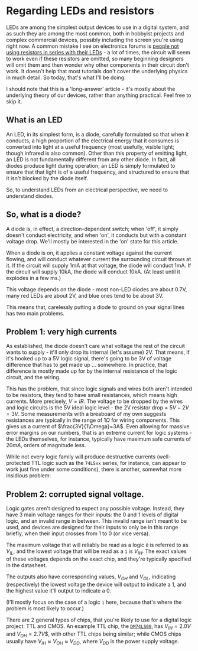# Regarding LEDs and resistors

LEDs are among the simplest output devices to use in a digital system, and as such they are among the most common,
both in hobbyist projects and complex commercial devices, possibly including the screen you're using right now.
A common mistake I see on electronics forums is [people not using resistors in series with their LEDs](https://www.reddit.com/r/beneater/search?q=resistor%20led&restrict_sr=1) - a lot of times, the circuit will seem to work
even if these resistors are omitted, so many beginning designers will omit them and then wonder why other
components in their circuit don't work.  It doesn't help that most tutorials don't cover the underlying physics in
much detail.  So today, that's what I'll be doing.

I should note that this is a 'long-answer' article - it's mostly about the underlying theory of our devices,
rather than anything practical.  Feel free to skip it.

## What is an LED

An LED, in its simplest form, is a diode, carefully formulated so that when it conducts, a high proportion of the 
electrical energy that it consumes is converted into light at a useful frequency (most usefully, visible light;
though infrared is also common).  Other than this property of emitting light, an LED is not fundamentally
different from any other diode.  In fact, all diodes produce light during operation; an LED is simply formulated
to ensure that that light is of a useful frequency, and structured to ensure that it isn't blocked by the diode
itself.

So, to understand LEDs from an electrical perspective, we need to understand diodes.

## So, what is a diode?

A diode is, in effect, a direction-dependent switch; when 'off', it simply doesn't conduct electricity, and
when 'on', it conducts but with a constant voltage drop.  We'll mostly be interested in the 'on' state for this
article.

When a diode is on, it applies a constant voltage against the current flowing, and will conduct whatever current
the surrounding circuit throws at it.  If the circuit will supply 1mA at that voltage, the diode will conduct 1mA.
If the circuit will supply 10kA, the diode will conduct 10kA.  (At least until it explodes in a few ms.)

This voltage depends on the diode - most non-LED diodes are about 0.7V, many red LEDs are about 2V, and blue
ones tend to be about 3V.

This means that, carelessly putting a diode to ground on your signal lines has two main problems.

## Problem 1: very high currents

As established, the diode doesn't care what voltage the rest of the circuit wants to supply - it'll only drop its internal (let's assume) 2V.  That means, if it's hooked up to a 5V logic signal, there's going to be 3V of voltage
difference that has to get made up ... somewhere.  In practice, that difference is mostly made up for by the
internal resistance of the logic circuit, and the wiring.

This has the problem, that since logic signals and wires both aren't intended to be resistors, they tend to have
small resistances, which means high currents.  More precisely, $V=IR$.  The voltage to be dropped by the wires
and logic circuits is the 5V ideal logic level - the 2V resistor drop = $5V-2V=3V$.  Some measurements with a 
breaboard of my own suggests resistances are typically in the range of $1\Omega$ for wiring components.  This
gives us a current of $\frac{3V}{1\Omega}=3A$.  Even allowing for massive error margins on our numbers, that is
an extreme current for logic systems - the LEDs themselves, for instance, typically have maximum safe currents of
$20mA$, orders of magnitude less.

While not every logic family will produce destructive currents (well-protected TTL logic such as the `74LSxx` 
series, for instance, can appear to work just fine under some conditions), there is another, somewhat more 
insidious problem:

## Problem 2: corrupted signal voltage.

Logic gates aren't designed to expect any possible voltage.  Instead, they have 3 main voltage ranges for their
inputs: the 0 and 1 levels of digital logic, and an invalid range in between.  This invalid range isn't meant
to be used, and devices are designed for their inputs to only be in this range briefly, when their input
crosses from 1 to 0 (or vice versa).

The maximum voltage that will reliably be read as a logic `0` is referred to as $V_{IL}$, and the lowest voltage
that will be read as a `1` is $V_{IH}$.  The exact values of these voltages depends on the exact chip, and they're
typically specified in the datasheet.

The outputs also have corresponding values, $V_{OH}$ and $V_{OL}$, indicating (respectively) the lowest voltage
the device will output to indicate a 1, and the highest value it'll output to indicate a 0.

(I'll mostly focus on the case of a logic `1` here, because that's where the problem is most
likely to occur.)

There are 2 general types of chips, that you're likely to use for a digital logic project: TTL and CMOS.
An example TTL chip, the [`DM74LS00`](https://www.futurlec.com/74LS/74LS00.shtml), has $V_{IH}=2.0V$ and $V_{OH}
=2.7V$$, with other TTL chips being similar;
while CMOS chips usually have $V_{IH} \approx V_{OH} \approx V_{DD}$, where $V_{DD}$ is the power supply
voltage.

